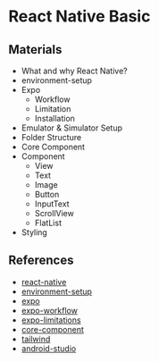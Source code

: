 # React Native Basic

## Materials

- What and why React Native?
- environment-setup
- Expo
  - Workflow
  - Limitation
  - Installation
- Emulator & Simulator Setup
- Folder Structure
- Core Component
- Component
  - View
  - Text
  - Image
  - Button
  - InputText
  - ScrollView
  - FlatList
- Styling

## References

- [react-native](https://reactnative.dev/)
- [environment-setup](https://reactnative.dev/docs/environment-setup)
- [expo](https://docs.expo.dev/)
- [expo-workflow](https://docs.expo.dev/introduction/managed-vs-bare/)
- [expo-limitations](https://docs.expo.dev/introduction/why-not-expo/)
- [core-component](https://reactnative.dev/docs/intro-react-native-components)
- [tailwind](https://tailwindcss.com/docs/customizing-colors)
- [android-studio](https://developer.android.com/studio)

